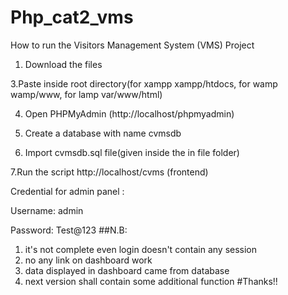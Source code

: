 # Php_cat2_vms
How to run the Visitors Management System (VMS) Project

1. Download the files

3.Paste inside root directory(for xampp xampp/htdocs, for wamp wamp/www, for lamp var/www/html)

4. Open PHPMyAdmin (http://localhost/phpmyadmin)

5. Create a database with name cvmsdb

6. Import cvmsdb.sql file(given inside the in file folder)

7.Run the script http://localhost/cvms (frontend)

Credential for admin panel :

Username: admin 

Password: Test@123
##N.B:
1. it's not complete even login doesn't contain any session
2. no any link on dashboard work
3. data displayed in dashboard came from database
4. next version shall contain some additional function
#Thanks!!

